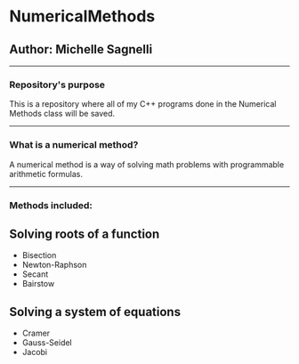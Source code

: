 # NumericalMethods

## Author: Michelle Sagnelli
*****
### Repository's purpose

This is a repository where all of my C++ programs done in the Numerical Methods
class will be saved.
*****
### What is a numerical method?

A numerical method is a way of solving math problems with programmable
arithmetic formulas.
*****

### Methods included:

## Solving roots of a function
* Bisection
* Newton-Raphson
* Secant
* Bairstow
## Solving a system of equations
* Cramer
* Gauss-Seidel
* Jacobi
